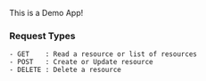 This is a Demo App!

### Request Types
    - GET    : Read a resource or list of resources
    - POST   : Create or Update resource
    - DELETE : Delete a resource